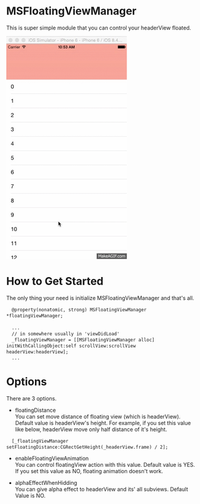 # MSFloatingViewManager
This is super simple module that you can control your headerView floated.

![](https://github.com/ahimahas/MSFloatingViewManager/blob/master/Images/example.gif?raw=true)


# How to Get Started
The only thing your need is initialize MSFloatingViewManager and that's all.

```
  @property(nonatomic, strong) MSFloatingViewManager *floatingViewManager;

  ...
  // in somewhere usually in 'viewDidLoad'
  _floatingViewManager = [[MSFloatingViewManager alloc] initWithCallingObject:self scrollView:scrollView headerView:headerView];
  ...
```

# Options
There are 3 options.

* floatingDistance<br>
You can set move distance of floating view (which is headerView). Default value is headerView's height.
For example, if you set this value like below, headerView move only half distance of it's height.
```
  [_floatingViewManager setFloatingDistance:CGRectGetHeight(_headerView.frame) / 2];
```


* enableFloatingViewAnimation<br>
You can control floatingView action with this value. Default value is YES.<br>
If you set this value as NO, floating animation doesn't work.<br>


* alphaEffectWhenHidding<br>
You can give alpha effect to headerView and its' all subviews. Default Value is NO.



